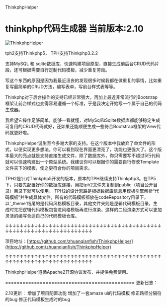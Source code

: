 ThinkphpHelper 

thinkphp代码生成器 当前版本:2.10
=============================================
![ThinkphpHelper](http://weiyunstudio.qiniudn.com/tph2.jpg)

tph2支持Thinkphp5， TPH支持Thinkphp3.2.2

支持MySQL 和 sqlite数据库，快速构建项目原型，直接生成前后台CRUD代码片段，还可根据需要自行定制代码模板，减少重复劳动。

写这个东西的原因是因为我最近沮丧的发现很多时候我都在做重复的事情，比如重复写最简单的CRUD方法，编写表单，写前台样式表等等。

Thinkphp对于后台操作的支持已经非常强大，再加上最近非常流行的Bootstrap框架让前台样式也变得容易遵循一个标准，于是我决定开始写一个属于自己的代码生成器。

我希望它操作足够简单，能够一看就懂，对MySql和Sqlite数据库都能够稳定生成可复用的CRUD代码就好，还如果还能顺便生成一些符合Bootstrap框架的View代码就更好啦。

ThinkphpHelper诞生至今多谢大家的支持。在这个版本中我放弃了单文件的形式，以便实现更多想法。你可以看到现在界面更漂亮了，功能也更强大了。这个版本最大的亮点就是支持直接生成文件，除了数据库外，你只需要写不超过5行代码就可以快速构建出一个原型系统。我建议你可以根据你的需要自行修改Template文件夹下的模板，使之更符合你的项目需求。

TPH2是针对Thinkphp5开发的版本，原本的TPH继续支持Thinkphp3。在TP5下，只要先配置好你的数据库连接，用把tph2文件夹复制到public（项目公开目录）目录下就可以使用。
TPH2的设计思路是根据数据库信息用模板引擎解析“代码模板”并生成具体文件，所有的代码模板都放在codeRepository目录下，以'_theme'结尾的是代码风格模板目录，其他文件夹则是逻辑代码模板目录，生成时先把逻辑代码模板包含进风格模板再进行渲染，这样的二段渲染方式可以更加灵活的编写合适自己的代码模板仓库。


↓↓↓↓↓↓↓↓↓↓↓↓↓↓↓↓↓↓↓↓↓↓↓↓↓↓↓↓↓↓↓↓↓↓↓↓↓↓↓↓↓↓↓↓↓↓↓↓↓↓↓↓↓↓↓↓↓↓↓↓↓↓↓↓↓↓↓

项目地址：[https://github.com/zhuanqianfish/ThinkphpHelper](https://github.com/zhuanqianfish/ThinkphpHelper)

↑↑↑↑↑↑↑↑↑↑↑↑↑↑↑↑↑↑↑↑↑↑↑↑↑↑↑↑↑↑↑↑↑↑↑↑↑↑↑↑↑↑↑↑↑↑↑↑↑↑↑↑↑↑↑↑↑↑↑↑↑↑↑↑↑↑↑

ThinkphpHelper遵循Apache2开源协议发布，并提供免费使用。

=============================================
更新日志：

2.10更新：
增加了项目配置功能
增加了一套amaze ui的代码模板
修正路径分隔符的bug
修正代码模板生成时的bug
